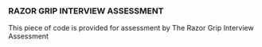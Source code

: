 ### RAZOR GRIP INTERVIEW ASSESSMENT

This piece of code is provided for assessment by The Razor Grip Interview Assessment

